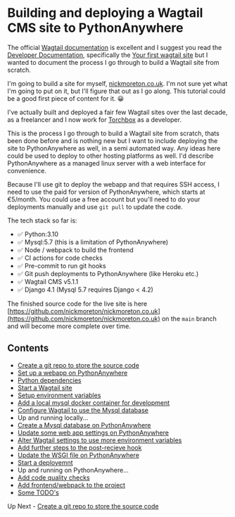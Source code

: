 # Building and deploying a Wagtail CMS site to PythonAnywhere

The official [Wagtail documentation](https://wagtail.org) is excellent and I suggest you read the [Developer Documentation](https://docs.wagtail.org/en/stable/), specifically the [Your first wagtail site](https://docs.wagtail.org/en/stable/getting_started/tutorial.html) but I wanted to document the process I go through to build a Wagtail site from scratch.

I'm going to build a site for myself, [nickmoreton.co.uk](https://nickmoreton.co.uk). I'm not sure yet what I'm going to put on it, but I'll figure that out as I go along. This tutorial could be a good first piece of content for it. 😀

I've actually built and deployed a fair few Wagtail sites over the last decade, as a freelancer and I now work for [Torchbox](https://torchbox.com) as a developer.

This is the process I go through to build a Wagtail site from scratch, thats been done before and is nothing new but I want to include deploying the site to PythonAnywhere as well, in a semi automated way. Any ideas here could be used to deploy to other hosting platforms as well. I'd describe PythonAnywhere as a managed linux server with a web interface for convenience.

Because I'll use git to deploy the webapp and that requires SSH access, I need to use the paid for version of PythonAnywhere, which starts at €5/month. You could use a free account but you'll need to do your deployments manually and use `git pull` to update the code.

The tech stack so far is:

- ✅ Python:3.10
- ✅ Mysql:5.7 (this is a limitation of PythonAnywhere)
- ✅ Node / webpack to build the frontend
- ✅ CI actions for code checks
- ✅ Pre-commit to run git hooks
- ✅ Git push deployments to PythonAnywhere (like Heroku etc.)
- ✅ Wagtail CMS v5.1.1
- ✅ Django 4.1 (Mysql 5.7 requires Django < 4.2)

The finished source code for the live site is here [https://github.com/nickmoreton/nickmoreton.co.uk](https://github.com/nickmoreton/nickmoreton.co.uk) on the `main` branch and will become more complete over time.

## Contents

- [Create a git repo to store the source code](./docs/a-1-create-a-origin-repo.md)
- [Set up a webapp on PythonAnywhere](./docs/a-2-create-a-webapp.md)
- [Python dependencies](./docs/b-python-dependencies.md)
- [Start a Wagtail site](./docs/c-wagtail-start.md)
- [Setup environment variables](./docs/d-add-envvars.md)
- [Add a local mysql docker container for development](./docs/e-add-mysql-docker.md)
- [Configure Wagtail to use the Mysql database](./docs/f-switch-to-mysql.md)
- Up and running locally...
- [Create a Mysql database on PythonAnywhere](./docs/g-create-mysql-on-pythonanywhere.md)
- [Update some web app settings on PythonAnywhere](./docs/h-update-some-webapp-settings.md)
- [Alter Wagtail settings to use more environment variables](./docs/i-alter-settings-extra-vars.md)
- [Add further steps to the post-recieve hook](./docs/j-add-further-deploy-hooks.md)
- [Update the WSGI file on PythonAnywhere](./docs/k-update-the-wsgi-file.md)
- [Start a deployemnt](./docs/l-push-to-the-bare-repo.md)
- Up and running on PythonAnywhere...
- [Add code quality checks](./docs/m-add-code-quality-checks.md)
- [Add frontend/webpack to the project](./docs/n-frontend-compiling.md)
- [Some TODO's](./docs/z-todos.md)

Up Next - [Create a git repo to store the source code](./docs/a-1-create-a-origin-repo.md)
